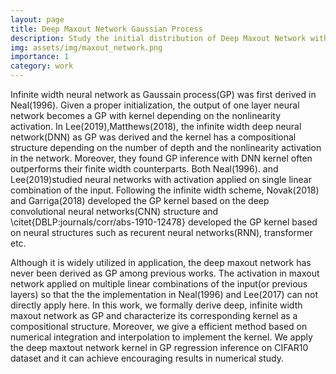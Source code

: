 ```yaml
---
layout: page
title: Deep Maxout Network Gaussian Process
description: Study the initial distribution of Deep Maxout Network with inifinite width
img: assets/img/maxout_network.png
importance: 1
category: work
---
```



Infinite width neural network as Gaussain process(GP) was first derived in Neal(1996). Given a proper initialization, the output of one layer neural network becomes a GP with kernel depending on the nonlinearity activation. In Lee(2019),Matthews(2018), the infinite width deep neural network(DNN) as GP  was derived and the kernel has a compositional structure depending on the number of depth and the nonlinearity activation in the network. Moreover, they found GP inference with DNN kernel often outperforms their finite width counterparts. Both Neal(1996).
and Lee(2019)studied neural networks with activation applied on single linear combination of the input. Following the infinite width scheme,  Novak(2018) and Garriga(2018) developed the
GP kernel based on the 
deep convolutional neural networks(CNN) structure and \citet{DBLP:journals/corr/abs-1910-12478} developed the
GP kernel based on neural structures such as recurent neural networks(RNN), transformer etc. 

Although it is widely utilized in application, the deep maxout network has never been derived as GP among previous works. The activation in maxout network  applied on multiple linear combinations of the input(or previous layers) so that the the implementation in Neal(1996) and Lee(2017) can not directly apply here.
In this work, we formally derive deep, infinite width maxout network as GP and characterize its corresponding kernel as a compositional structure. Moreover, we give a efficient method based on numerical integration and interpolation to implement the kernel. We apply the deep maxtout network kernel in GP regression inference on CIFAR10 dataset and it can achieve encouraging results in numerical study.
